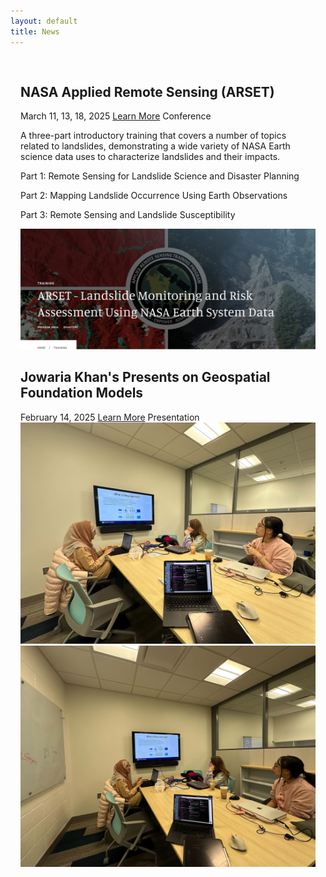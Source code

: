 ```yaml
---
layout: default
title: News
---
```

<head>
  <link rel="stylesheet" href="{{ '/css/news.css' | absolute_url }}">
</head>

<main>
    <div class="news-item">
        <h2>NASA Applied Remote Sensing (ARSET)</h2>
        <span class="date">March 11, 13, 18, 2025</span>
        <a href="https://appliedsciences.nasa.gov/get-involved/training/english/arset-landslide-monitoring-and-risk-assessment-using-nasa-earth">Learn More</a>
        <span class="tag conference">Conference</span>
        <p>A three-part introductory training that covers a number of topics related to landslides, demonstrating a wide variety of NASA Earth science data uses to characterize landslides and their impacts.</p>
        <p>Part 1: Remote Sensing for Landslide Science and Disaster Planning</p>
        <p>Part 2: Mapping Landslide Occurrence Using Earth Observations</p>
        <p>Part 3: Remote Sensing and Landslide Susceptibility</p>
        <div class="news-images">
            <img src="./img/news/NASA_Arset.png" alt="NASA ARSET">
        </div>
    </div>
    <div class="news-item">
        <h2>Jowaria Khan's Presents on Geospatial Foundation Models</h2>
        <span class="date">February 14, 2025</span>
        <a href="https://scholar.google.com/citations?user=q6_Cq_cAAAAJ&hl=en">Learn More</a>
        <span class="tag presentation">Presentation</span>
        <div class="news-images">
            <img src="./img/news/2-14-25-img1.jpg" alt="2-12-25">
            <img src="./img/news/2-14-25-img2.jpg" alt="2-12-25">
        </div>
    </div>
</main>

<style>
    main {
        margin: 0 auto;
        padding: 1rem;
    }
</style>